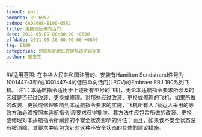 ```yaml
---
layout: post
amendno: 39-6952
cadno: CAD2008-E190-05R2
title: 更换低压单向活门
date: 2011-05-09 00:00:00 +0800
effdate: 2011-05-30 00:00:00 +0800
tag: E190
categories: 民航华北地区管理局适航审定处
author: 崔玉亮
---
```


##适用范围:
在中华人民共和国注册的、安装有Hamilton Sundstrand件号为 1001447-3和/或1001447-4的低压单向活门(LPCV)的Embraer ERJ 190系列飞机。
注1：本适航指令适用于上述所有型号的飞机，无论本适航指令要求所涉及的区域是否经过改装、更换或修理。对那些经过改装、更换或修理的飞机，如果所做的改装、更换或修理影响到本适航指令要求的实施，飞机所有人 /营运人采用的等效方法必须按照本适航指令I段要求获得批准。其方法中应包含所做的改装、更换或修理对本适航指令所阐述的不安全状态影响的评估；而且，如果该不安全状态没有被消除，其要求中应包含针对这种不安全状态的具体的建议措施。

